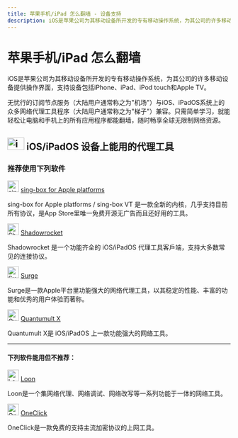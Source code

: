 ```yaml
---
title: 苹果手机/iPad 怎么翻墙 - 设备支持
description: iOS是苹果公司为其移动设备所开发的专有移动操作系统，为其公司的许多移动设备提供操作界面，支持设备包括iPhone、iPad、iPod touch和Apple TV。
---
```


# 苹果手机/iPad 怎么翻墙

iOS是苹果公司为其移动设备所开发的专有移动操作系统，为其公司的许多移动设备提供操作界面，支持设备包括iPhone、iPad、iPod touch和Apple TV。

无忧行的订阅节点服务（大陆用户通常称之为"机场"）与iOS、iPadOS系统上的众多网络代理工具程序（大陆用户通常称之为"梯子"）兼容。只需简单学习，就能轻松让电脑和手机上的所有应用程序都能翻墙，随时畅享全球无限制网络资源。

## <img src="/images/image_spaces_2FtaiByLw8cj0IZKJTlaiM_2Fuploads_2F7GBp8VQdHNWWH3aalDTP_2Fios_3.svg" width="38" height="28" alt="iOS图标"> **iOS/iPadOS 设备上能用的代理工具**

### 推荐使用下列软件

<img src="/images/image_spaces_2FtaiByLw8cj0IZKJTlaiM_2Fuploads_2FX6LBfzRlMdWyQVvPC9eg_2Fimage_1.png" width="26" height="26" alt="sing-box图标"> [sing-box for Apple platforms](/tool/sing-boxforapple)

sing-box for Apple platforms / sing-box VT 是一款全新的内核，几乎支持目前所有协议，是App Store里唯一免费开源无广告而且还好用的工具。

<img src="/images/image_shadowrocket_2.png" width="26" height="26" alt="Shadowrocket图标"> [Shadowrocket](/tool/shadowrocket)

Shadowrocket 是一个功能齐全的 iOS/iPadOS 代理工具客戶端，支持大多数常见的连接协议。

<img src="/images/image_surge_3.png" width="26" height="26" alt="Surge图标"> [Surge](/tool/surge)

Surge是一款Apple平台里功能强大的网络代理工具，以其稳定的性能、丰富的功能和优秀的用户体验而著称。

<img src="/images/image_quantumultx_1.png" width="26" height="26" alt="Quantumult X图标"> [Quantumult X](/tool/quantumult-x)

Quantumult X是 iOS/iPadOS 上一款功能强大的网络工具。

---

#### 下列软件能用但不推荐：

<img src="/images/image_spaces_2FtaiByLw8cj0IZKJTlaiM_2Fuploads_2Fws9jtv8bFaMiuYKmsAZX_2Floon_2.png" width="26" height="26" alt="Loon图标"> [Loon](/tool/loon)

Loon是一个集网络代理、网络调试、网络改写等一系列功能于一体的网络工具。

<img src="/images/image_oneclick_3.png" width="26" height="26" alt="OneClick图标"> [OneClick](/tool/oneclick)

OneClick是一款免费的支持主流加密协议的上网工具。
